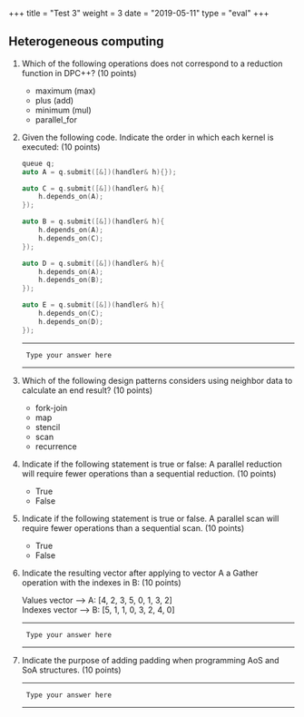 +++
title = "Test 3"
weight = 3
date = "2019-05-11"
type = "eval"
+++

## Heterogeneous computing

1. Which of the following operations does not correspond to a reduction function in DPC++? (10 points)
    - maximum (max)
    - plus (add)
    - minimum (mul)
    - parallel_for

2. Given the following code. Indicate the order in which each kernel is executed: (10 points)

    ```cpp
    queue q;
    auto A = q.submit([&])(handler& h){});

    auto C = q.submit([&])(handler& h){
        h.depends_on(A);
    });

    auto B = q.submit([&])(handler& h){
        h.depends_on(A);
        h.depends_on(C);
    });

    auto D = q.submit([&])(handler& h){
        h.depends_on(A);
        h.depends_on(B);
    });

    auto E = q.submit([&])(handler& h){
        h.depends_on(C);
        h.depends_on(D);
    });
    ```
    ---

        Type your answer here

    ---

3. Which of the following design patterns considers using neighbor data to calculate an end result? (10 points)
    - fork-join
    - map
    - stencil
    - scan
    - recurrence

4. Indicate if the following statement is true or false: A parallel reduction will require fewer operations than a sequential reduction. (10 points)
    - True
    - False

5. Indicate if the following statement is true or false. A parallel scan will require fewer operations than a sequential scan. (10 points)
    - True
    - False

6. Indicate the resulting vector after applying to vector A a Gather operation with the indexes in B: (10 points)

    Values vector  -->  A: [4, 2, 3, 5, 0, 1, 3, 2]  
    Indexes vector -->  B: [5, 1, 1, 0, 3, 2, 4, 0]

    ---

        Type your answer here

    ---

7. Indicate the purpose of adding padding when programming AoS and SoA structures. (10 points)

    ---

        Type your answer here

    ---